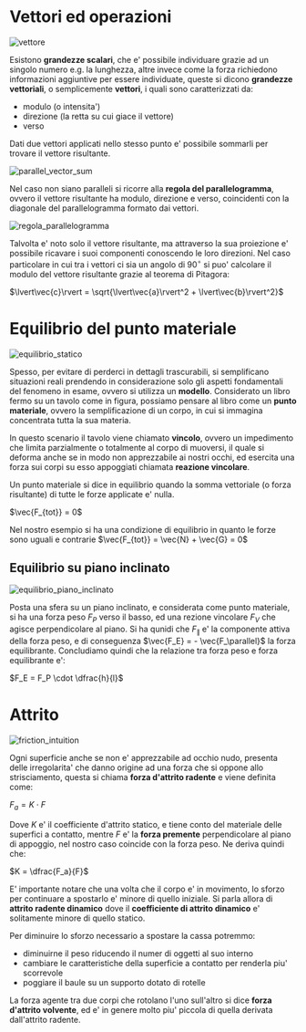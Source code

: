 # Vettori ed operazioni  

![vettore](https://github.com/dennyb87/phoenomena/assets/7195133/9a069f43-ce1b-49ab-b400-2dc12509fff0)  

Esistono **grandezze scalari**, che e' possibile individuare grazie ad un singolo numero e.g. la lunghezza, altre invece come la forza richiedono informazioni aggiuntive per essere individuate, queste si dicono **grandezze vettoriali**, o semplicemente **vettori**, i quali sono caratterizzati da:  

* modulo (o intensita')
* direzione (la retta su cui giace il vettore)
* verso

Dati due vettori applicati nello stesso punto e' possibile sommarli per trovare il vettore risultante.  

![parallel_vector_sum](https://github.com/dennyb87/phoenomena/assets/7195133/d4b8e1af-0bdd-44f7-a24c-234984679eda)  

Nel caso non siano paralleli si ricorre alla **regola del parallelogramma**, ovvero il vettore risultante ha modulo, direzione e verso, coincidenti con la diagonale del parallelogramma formato dai vettori.  

![regola_parallelogramma](https://github.com/dennyb87/phoenomena/assets/7195133/f8b04487-e582-4acc-af67-7f5aa4742df9)  

Talvolta e' noto solo il vettore risultante, ma attraverso la sua proiezione e' possibile ricavare i suoi componenti conoscendo le loro direzioni. Nel caso particolare in cui tra i vettori ci sia un angolo di $90^\circ$ si puo' calcolare il modulo del vettore risultante grazie al teorema di Pitagora:  

$\lvert\vec{c}\rvert = \sqrt{\lvert\vec{a}\rvert^2 + \lvert\vec{b}\rvert^2}$  

# Equilibrio del punto materiale  

 ![equilibrio_statico](https://github.com/dennyb87/phoenomena/assets/7195133/ee91684c-b996-4e7f-9390-244f1caf8268)  

 Spesso, per evitare di perderci in dettagli trascurabili, si semplificano situazioni reali prendendo in considerazione solo gli aspetti fondamentali del fenomeno in esame, ovvero si utilizza un **modello**. Considerato un libro fermo su un tavolo come in figura, possiamo pensare al libro come un **punto materiale**, ovvero la semplificazione di un corpo, in cui si immagina concentrata tutta la sua materia.  

 In questo scenario il tavolo viene chiamato **vincolo**, ovvero un impedimento che limita parzialmente o totalmente al corpo di muoversi, il quale si deforma anche se in modo non apprezzabile ai nostri occhi, ed esercita una forza sui corpi su esso appoggiati chiamata **reazione vincolare**.  

Un punto materiale si dice in equilibrio quando la somma vettoriale (o forza risultante) di tutte le forze applicate e' nulla.  

$\vec{F_{tot}} = 0$  

Nel nostro esempio si ha una condizione di equilibrio in quanto le forze sono uguali e contrarie $\vec{F_{tot}} = \vec{N} + \vec{G} = 0$  

## Equilibrio su piano inclinato  

![equilibrio_piano_inclinato](https://github.com/dennyb87/phoenomena/assets/7195133/03c99b65-2c53-4f05-83e7-8b29eb590d99)  

Posta una sfera su un piano inclinato, e considerata come punto materiale, si ha una forza peso $F_P$ verso il basso, ed una rezione vincolare $F_V$ che agisce perpendicolare al piano. Si ha qunidi che $F_\parallel$ e' la componente attiva della forza peso, e di conseguenza $\vec{F_E} = - \vec{F_\parallel}$ la forza equilibrante. Concludiamo quindi che la relazione tra forza peso e forza equilibrante e':  

$F_E = F_P \cdot \dfrac{h}{l}$  


# Attrito  

![friction_intuition](https://github.com/dennyb87/phoenomena/assets/7195133/cbfcd69c-4e13-4bb5-a2cf-d9b4d3a1a051)  

Ogni superficie anche se non e' apprezzabile ad occhio nudo, presenta delle irregolarita' che danno origine ad una forza che si oppone allo strisciamento, questa si chiama **forza d'attrito radente** e viene definita come:  

$F_a = K \cdot F$  

Dove $K$ e' il coefficiente d'attrito statico, e tiene conto del materiale delle superfici a contatto, mentre $F$ e' la **forza premente** perpendicolare al piano di appoggio, nel nostro caso coincide con la forza peso. Ne deriva quindi che:  

$K = \dfrac{F_a}{F}$  

E' importante notare che una volta che il corpo e' in movimento, lo sforzo per continuare a spostarlo e' minore di quello iniziale. Si parla allora di **attrito radente dinamico** dove il **coefficiente di attrito dinamico** e' solitamente minore di quello statico.  

Per diminuire lo sforzo necessario a spostare la cassa potremmo:  

* diminuirne il peso riducendo il numer di oggetti al suo interno
* cambiare le caratteristiche della superficie a contatto per renderla piu' scorrevole
* poggiare il baule su un supporto dotato di rotelle

La forza agente tra due corpi che rotolano l'uno sull'altro si dice **forza d'attrito volvente**, ed e' in genere molto piu' piccola di quella derivata dall'attrito radente.  
